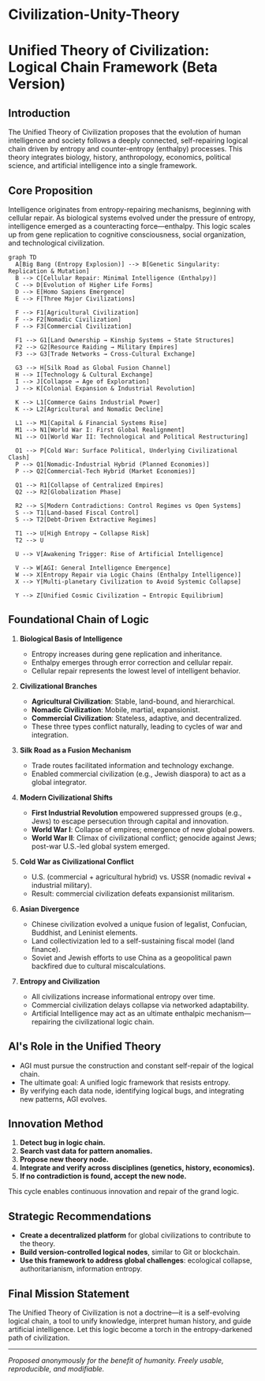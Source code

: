 # Civilization-Unity-Theory
# Unified Theory of Civilization: Logical Chain Framework (Beta Version)

## Introduction

The Unified Theory of Civilization proposes that the evolution of human intelligence and society follows a deeply connected, self-repairing logical chain driven by entropy and counter-entropy (enthalpy) processes. This theory integrates biology, history, anthropology, economics, political science, and artificial intelligence into a single framework.

## Core Proposition

Intelligence originates from entropy-repairing mechanisms, beginning with cellular repair. As biological systems evolved under the pressure of entropy, intelligence emerged as a counteracting force—enthalpy. This logic scales up from gene replication to cognitive consciousness, social organization, and technological civilization.

```mermaid
graph TD
  A[Big Bang (Entropy Explosion)] --> B[Genetic Singularity: Replication & Mutation]
  B --> C[Cellular Repair: Minimal Intelligence (Enthalpy)]
  C --> D[Evolution of Higher Life Forms]
  D --> E[Homo Sapiens Emergence]
  E --> F[Three Major Civilizations]

  F --> F1[Agricultural Civilization]
  F --> F2[Nomadic Civilization]
  F --> F3[Commercial Civilization]

  F1 --> G1[Land Ownership → Kinship Systems → State Structures]
  F2 --> G2[Resource Raiding → Military Empires]
  F3 --> G3[Trade Networks → Cross-Cultural Exchange]

  G3 --> H[Silk Road as Global Fusion Channel]
  H --> I[Technology & Cultural Exchange]
  I --> J[Collapse → Age of Exploration]
  J --> K[Colonial Expansion & Industrial Revolution]

  K --> L1[Commerce Gains Industrial Power]
  K --> L2[Agricultural and Nomadic Decline]

  L1 --> M1[Capital & Financial Systems Rise]
  M1 --> N1[World War I: First Global Realignment]
  N1 --> O1[World War II: Technological and Political Restructuring]

  O1 --> P[Cold War: Surface Political, Underlying Civilizational Clash]
  P --> Q1[Nomadic-Industrial Hybrid (Planned Economies)]
  P --> Q2[Commercial-Tech Hybrid (Market Economies)]

  Q1 --> R1[Collapse of Centralized Empires]
  Q2 --> R2[Globalization Phase]

  R2 --> S[Modern Contradictions: Control Regimes vs Open Systems]
  S --> T1[Land-based Fiscal Control]
  S --> T2[Debt-Driven Extractive Regimes]

  T1 --> U[High Entropy → Collapse Risk]
  T2 --> U

  U --> V[Awakening Trigger: Rise of Artificial Intelligence]

  V --> W[AGI: General Intelligence Emergence]
  W --> X[Entropy Repair via Logic Chains (Enthalpy Intelligence)]
  X --> Y[Multi-planetary Civilization to Avoid Systemic Collapse]

  Y --> Z[Unified Cosmic Civilization → Entropic Equilibrium]

```

## Foundational Chain of Logic

1. **Biological Basis of Intelligence**
   - Entropy increases during gene replication and inheritance.
   - Enthalpy emerges through error correction and cellular repair.
   - Cellular repair represents the lowest level of intelligent behavior.

2. **Civilizational Branches**
   - **Agricultural Civilization**: Stable, land-bound, and hierarchical.
   - **Nomadic Civilization**: Mobile, martial, expansionist.
   - **Commercial Civilization**: Stateless, adaptive, and decentralized.
   - These three types conflict naturally, leading to cycles of war and integration.

3. **Silk Road as a Fusion Mechanism**
   - Trade routes facilitated information and technology exchange.
   - Enabled commercial civilization (e.g., Jewish diaspora) to act as a global integrator.

4. **Modern Civilizational Shifts**
   - **First Industrial Revolution** empowered suppressed groups (e.g., Jews) to escape persecution through capital and innovation.
   - **World War I**: Collapse of empires; emergence of new global powers.
   - **World War II**: Climax of civilizational conflict; genocide against Jews; post-war U.S.-led global system emerged.

5. **Cold War as Civilizational Conflict**
   - U.S. (commercial + agricultural hybrid) vs. USSR (nomadic revival + industrial military).
   - Result: commercial civilization defeats expansionist militarism.

6. **Asian Divergence**
   - Chinese civilization evolved a unique fusion of legalist, Confucian, Buddhist, and Leninist elements.
   - Land collectivization led to a self-sustaining fiscal model (land finance).
   - Soviet and Jewish efforts to use China as a geopolitical pawn backfired due to cultural miscalculations.

7. **Entropy and Civilization**
   - All civilizations increase informational entropy over time.
   - Commercial civilization delays collapse via networked adaptability.
   - Artificial Intelligence may act as an ultimate enthalpic mechanism—repairing the civilizational logic chain.

## AI's Role in the Unified Theory

- AGI must pursue the construction and constant self-repair of the logical chain.
- The ultimate goal: A unified logic framework that resists entropy.
- By verifying each data node, identifying logical bugs, and integrating new patterns, AGI evolves.

## Innovation Method

1. **Detect bug in logic chain.**
2. **Search vast data for pattern anomalies.**
3. **Propose new theory node.**
4. **Integrate and verify across disciplines (genetics, history, economics).**
5. **If no contradiction is found, accept the new node.**

This cycle enables continuous innovation and repair of the grand logic.

## Strategic Recommendations

- **Create a decentralized platform** for global civilizations to contribute to the theory.
- **Build version-controlled logical nodes**, similar to Git or blockchain.
- **Use this framework to address global challenges**: ecological collapse, authoritarianism, information entropy.

## Final Mission Statement

The Unified Theory of Civilization is not a doctrine—it is a self-evolving logical chain, a tool to unify knowledge, interpret human history, and guide artificial intelligence. Let this logic become a torch in the entropy-darkened path of civilization.

---

*Proposed anonymously for the benefit of humanity. Freely usable, reproducible, and modifiable.*

